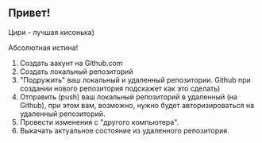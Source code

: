 ## Привет!

Цири - лучшая кисонька)

Абсолютная истина!

1. Создать аакунт на Github.com
2. Создать локальный репозиторий
3. "Подружить" ваш локальный и удаленный репозитории. Github при создании нового репозитория подскажет как это сделать)
4. Отправить (push) ваш локальный репозиторий в удаленный (на Github), при этом вам, возможно, нужно будет авторизироваться на удаленный репозиторий.
5. Провести изменения с "другого компьютера".
6. Выкачать актуальное состояние из удаленного репозитория.
